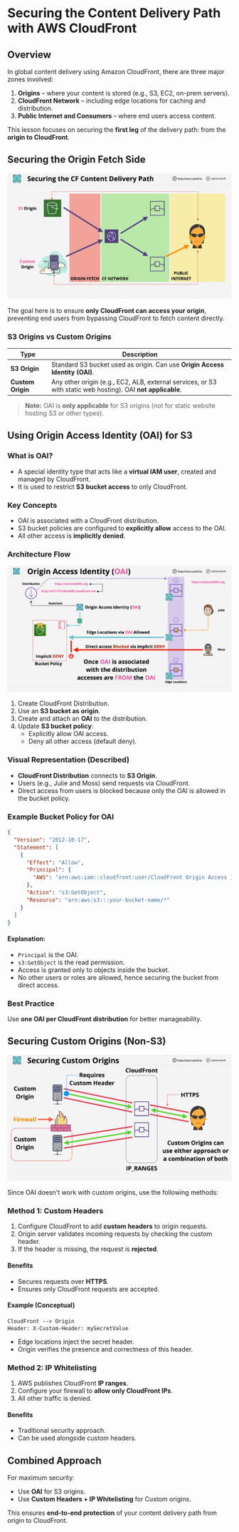 # Securing the Content Delivery Path with AWS CloudFront

## Overview

In global content delivery using Amazon CloudFront, there are three major zones involved:

1. **Origins** – where your content is stored (e.g., S3, EC2, on-prem servers).
2. **CloudFront Network** – including edge locations for caching and distribution.
3. **Public Internet and Consumers** – where end users access content.

This lesson focuses on securing the **first leg** of the delivery path: from the **origin to CloudFront**.

## Securing the Origin Fetch Side

![alt text](image-7.png)

The goal here is to ensure **only CloudFront can access your origin**, preventing end users from bypassing CloudFront to fetch content directly.

### S3 Origins vs Custom Origins

| Type              | Description                                                                                                  |
| ----------------- | ------------------------------------------------------------------------------------------------------------ |
| **S3 Origin**     | Standard S3 bucket used as origin. Can use **Origin Access Identity (OAI)**.                                 |
| **Custom Origin** | Any other origin (e.g., EC2, ALB, external services, or S3 with static web hosting). OAI **not applicable**. |

> **Note:** OAI is **only applicable** for S3 origins (not for static website hosting S3 or other types).

## Using Origin Access Identity (OAI) for S3

### What is OAI?

- A special identity type that acts like a **virtual IAM user**, created and managed by CloudFront.
- It is used to restrict **S3 bucket access** to only CloudFront.

### Key Concepts

- OAI is associated with a CloudFront distribution.
- S3 bucket policies are configured to **explicitly allow** access to the OAI.
- All other access is **implicitly denied**.

### Architecture Flow

![alt text](image-8.png)

1. Create CloudFront Distribution.
2. Use an **S3 bucket as origin**.
3. Create and attach an **OAI** to the distribution.
4. Update **S3 bucket policy**:
   - Explicitly allow OAI access.
   - Deny all other access (default deny).

### Visual Representation (Described)

- **CloudFront Distribution** connects to **S3 Origin**.
- Users (e.g., Julie and Moss) send requests via CloudFront.
- Direct access from users is blocked because only the OAI is allowed in the bucket policy.

### Example Bucket Policy for OAI

```json
{
  "Version": "2012-10-17",
  "Statement": [
    {
      "Effect": "Allow",
      "Principal": {
        "AWS": "arn:aws:iam::cloudfront:user/CloudFront Origin Access Identity EXAMPLE"
      },
      "Action": "s3:GetObject",
      "Resource": "arn:aws:s3:::your-bucket-name/*"
    }
  ]
}
```

#### Explanation:

- `Principal` is the OAI.
- `s3:GetObject` is the read permission.
- Access is granted only to objects inside the bucket.
- No other users or roles are allowed, hence securing the bucket from direct access.

### Best Practice

Use **one OAI per CloudFront distribution** for better manageability.

## Securing Custom Origins (Non-S3)

![alt text](image-9.png)

Since OAI doesn't work with custom origins, use the following methods:

### Method 1: Custom Headers

1. Configure CloudFront to add **custom headers** to origin requests.
2. Origin server validates incoming requests by checking the custom header.
3. If the header is missing, the request is **rejected**.

#### Benefits

- Secures requests over **HTTPS**.
- Ensures only CloudFront requests are accepted.

#### Example (Conceptual)

```plaintext
CloudFront --> Origin
Header: X-Custom-Header: mySecretValue
```

- Edge locations inject the secret header.
- Origin verifies the presence and correctness of this header.

### Method 2: IP Whitelisting

1. AWS publishes CloudFront **IP ranges**.
2. Configure your firewall to **allow only CloudFront IPs**.
3. All other traffic is denied.

#### Benefits

- Traditional security approach.
- Can be used alongside custom headers.

## Combined Approach

For maximum security:

- Use **OAI** for S3 origins.
- Use **Custom Headers + IP Whitelisting** for Custom origins.

This ensures **end-to-end protection** of your content delivery path from origin to CloudFront.
